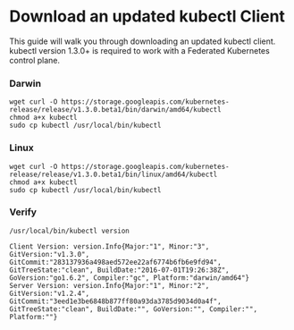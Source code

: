 # Download an updated kubectl Client

This guide will walk you through downloading an updated kubectl client. kubectl version 1.3.0+ is required to work with a Federated Kubernetes control plane.

### Darwin
```
wget curl -O https://storage.googleapis.com/kubernetes-release/release/v1.3.0.beta1/bin/darwin/amd64/kubectl
chmod a+x kubectl
sudo cp kubectl /usr/local/bin/kubectl
```

### Linux

```
wget curl -O https://storage.googleapis.com/kubernetes-release/release/v1.3.0.beta1/bin/linux/amd64/kubectl
chmod a+x kubectl
sudo cp kubectl /usr/local/bin/kubectl
```

### Verify

```
/usr/local/bin/kubectl version
```
```
Client Version: version.Info{Major:"1", Minor:"3", GitVersion:"v1.3.0", GitCommit:"283137936a498aed572ee22af6774b6fb6e9fd94", GitTreeState:"clean", BuildDate:"2016-07-01T19:26:38Z", GoVersion:"go1.6.2", Compiler:"gc", Platform:"darwin/amd64"}
Server Version: version.Info{Major:"1", Minor:"2", GitVersion:"v1.2.4", GitCommit:"3eed1e3be6848b877ff80a93da3785d9034d0a4f", GitTreeState:"clean", BuildDate:"", GoVersion:"", Compiler:"", Platform:""}
```
